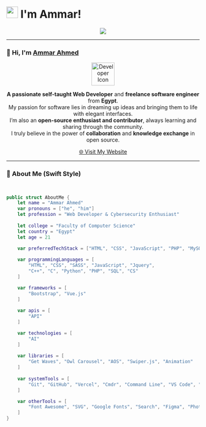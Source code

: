 <h1 >
  <img src="https://emojis.slackmojis.com/emojis/images/1531849430/4246/blob-sunglasses.gif?1531849430" width="30"/>
  I'm Ammar!
</h1>

<p align="center">
  <a href="https://github.com/DenverCoder1/readme-typing-svg">
    <img src="https://readme-typing-svg.herokuapp.com/?lines=Ammar%20Ahmed%20Mustafa;Front%20End%20Developer%20&font=Fira%20Code&center=true&width=440&height=45&color=ffffff&vCenter=true&size=22">
  </a>
</p>

---

### 👋 Hi, I'm [Ammar Ahmed](https://eng-ammar.com/)

<p align="center">
  <img src="https://img.icons8.com/ios-filled/100/code--v1.png" width="60" alt="Developer Icon"/>
</p>

<p align="center">
  <strong>A passionate self-taught Web Developer</strong> and <strong>freelance software engineer</strong> from <strong>Egypt</strong>.<br>
  My passion for software lies in dreaming up ideas and bringing them to life with elegant interfaces.<br>
  I’m also an <strong>open-source enthusiast and contributor</strong>, always learning and sharing through the community.<br>
  I truly believe in the power of <strong>collaboration</strong> and <strong>knowledge exchange</strong> in open source.
</p>

<p align="center">
  <a href="https://yourwebsite.com" target="_blank">
    🌐 Visit My Website
  </a>
</p>

---

### 🧠 About Me (Swift Style)

```swift


public struct AboutMe {
    let name = "Ammar Ahmed"
    var pronouns = ["he", "him"]
    let profession = "Web Developer & Cybersecurity Enthusiast"
    
    let college = "Faculty of Computer Science"
    let country = "Egypt"
    let age = 21

    var preferredTechStack = ["HTML", "CSS", "JavaScript", "PHP", "MySQL"]
    
    var programmingLanguages = [
        "HTML", "CSS", "SASS", "JavaScript", "Jquery",
        "C++", "C", "Python", "PHP", "SQL", "CS"
    ]

    var frameworks = [
        "Bootstrap", "Vue.js"
    ]
    
    var apis = [
        "API"
    ]

    var technologies = [
        "AI"
    ]
    
    var libraries = [
        "Get Waves", "Owl Carousel", "AOS", "Swiper.js", "Animation"
    ]
    
    var systemTools = [
        "Git", "GitHub", "Vercel", "Cmdr", "Command Line", "VS Code", "ChatGPT"
    ]

    var otherTools = [
        "Font Awesome", "SVG", "Google Fonts", "Search", "Figma", "Photoshop"
    ]
}

